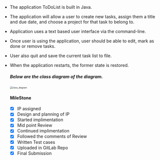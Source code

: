 - The application ToDoList is built in Java.

- The application will allow a user to create new
  tasks, assign them a title and due date, and choose a project for that task to belong to. 

- Application uses a text based user interface via the command-line.

- Once user is using the application, user should be able to
  edit, mark as done or remove tasks. 

- User also quit and save the current task list to file.

- When the application restarts, the former state is restored. 

  ##### Below are the class diagram of the diagram.

  <img src="/Users/manasabhagwat/Desktop/class_diagram.png" alt="class_diagram" style="zoom:50%;" />
  
  #### MileStone
  
  - [x] IP assigned
  - [x] Design and planning of IP
  - [x] Started implimentation
  - [x] Mid point Review
  - [x] Continued implimentation
  - [x] Followed the comments of Review
  - [x] Written Test cases
  - [x] Uploaded in GitLab Repo
  - [x] Final Submission
